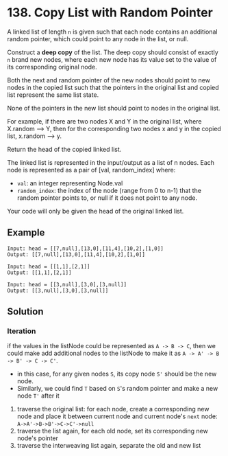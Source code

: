 # 138. Copy List with Random Pointer

A linked list of length `n` is given such that each node contains an additional random pointer, 
which could point to any node in the list, or null.

Construct a **deep copy** of the list. The deep copy should consist of exactly `n` brand new nodes, where each new node has its value set to the value of its corresponding original node. 

Both the next and random pointer of the new nodes should point to new nodes in the copied list such that the pointers in the original list and copied list represent the same list state. 

None of the pointers in the new list should point to nodes in the original list.

For example, if there are two nodes X and Y in the original list, where X.random --> Y, then for the corresponding two nodes x and y in the copied list, x.random --> y.

Return the head of the copied linked list.

The linked list is represented in the input/output as a list of n nodes. Each node is represented as a pair of [val, random_index] where:

* `val`: an integer representing Node.val
* `random_index`: the index of the node (range from 0 to n-1) that the random pointer points to, or null if it does not point to any node.

Your code will only be given the head of the original linked list.



## Example

```
Input: head = [[7,null],[13,0],[11,4],[10,2],[1,0]]
Output: [[7,null],[13,0],[11,4],[10,2],[1,0]]
```

```
Input: head = [[1,1],[2,1]]
Output: [[1,1],[2,1]]
```

```
Input: head = [[3,null],[3,0],[3,null]]
Output: [[3,null],[3,0],[3,null]]
```


## Solution

### Iteration
if the values in the listNode could be represented as `A -> B -> C`, 
then we could make add additional nodes to the listNode to make it as `A -> A' -> B -> B' -> C -> C'`.

* in this case, for any given nodes `S`, its copy node `S'` should be the new node.
* Similarly, we could find `T` based on `S`'s random pointer and make a new node `T'` after it


1. traverse the original list: for each node, create a corresponding new node and place it between current node and current node's `next` node: `A->A'->B->B'->C->C'->null` 
2. traverse the list again, for each old node, set its corresponding new node's pointer
3. traverse the interweaving list again, separate the old and new list
